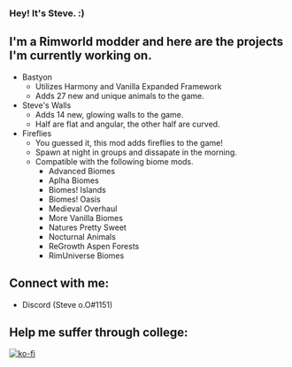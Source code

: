 ### Hey! It's Steve. :)

## I'm a Rimworld modder and here are the projects I'm currently working on.

- Bastyon
     - Utilizes Harmony and Vanilla Expanded Framework
     - Adds 27 new and unique animals to the game.
- Steve's Walls
     - Adds 14 new, glowing walls to the game.
     - Half are flat and angular, the other half are curved.
- Fireflies
     - You guessed it, this mod adds fireflies to the game!
     - Spawn at night in groups and dissapate in the morning.
     - Compatible with the following biome mods.
          - Advanced Biomes
          - Aplha Biomes
          - Biomes! Islands
          - Biomes! Oasis
          - Medieval Overhaul
          - More Vanilla Biomes
          - Natures Pretty Sweet
          - Nocturnal Animals
          - ReGrowth Aspen Forests
          - RimUniverse Biomes

## Connect with me:

- Discord (Steve o.O#1151)

## Help me suffer through college:

[![ko-fi](https://ko-fi.com/img/githubbutton_sm.svg)](https://ko-fi.com/B0B84LOQ1)
